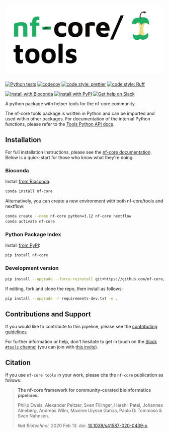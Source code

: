 <h1>
  <picture>
    <source media="(prefers-color-scheme: dark)" srcset="docs/images/nfcore-tools_logo_dark.png">
    <img alt="nf-core/tools" src="docs/images/nfcore-tools_logo_light.png">
  </picture>
</h1><!-- omit in toc -->

[![Python tests](https://github.com/nf-core/tools/workflows/Python%20tests/badge.svg?branch=master&event=push)](https://github.com/nf-core/tools/actions?query=workflow%3A%22Python+tests%22+branch%3Amaster)
[![codecov](https://codecov.io/gh/nf-core/tools/branch/master/graph/badge.svg)](https://codecov.io/gh/nf-core/tools)
[![code style: prettier](https://img.shields.io/badge/code%20style-prettier-ff69b4.svg)](https://github.com/prettier/prettier)
[![code style: Ruff](https://img.shields.io/endpoint?url=https://raw.githubusercontent.com/charliermarsh/ruff/main/assets/badge/v1.json)](https://github.com/charliermarsh/ruff)

[![install with Bioconda](https://img.shields.io/badge/install%20with-bioconda-brightgreen.svg)](https://bioconda.github.io/recipes/nf-core/README.html)
[![install with PyPI](https://img.shields.io/badge/install%20with-PyPI-blue.svg)](https://pypi.org/project/nf-core/)
[![Get help on Slack](http://img.shields.io/badge/slack-nf--core%20%23tools-4A154B?logo=slack)](https://nfcore.slack.com/channels/tools)

A python package with helper tools for the nf-core community.

The nf-core tools package is written in Python and can be imported and used within other packages.
For documentation of the internal Python functions, please refer to the [Tools Python API docs](https://nf-co.re/tools/docs/).

## Installation

For full installation instructions, please see the [nf-core documentation](https://nf-co.re/docs/usage/tools).
Below is a quick-start for those who know what they're doing:

### Bioconda

Install [from Bioconda](https://bioconda.github.io/recipes/nf-core/README.html):

```bash
conda install nf-core
```

Alternatively, you can create a new environment with both nf-core/tools and nextflow:

```bash
conda create --name nf-core python=3.12 nf-core nextflow
conda activate nf-core
```

### Python Package Index

Install [from PyPI](https://pypi.python.org/pypi/nf-core/):

```bash
pip install nf-core
```

### Development version

```bash
pip install --upgrade --force-reinstall git+https://github.com/nf-core/tools.git@dev
```

If editing, fork and clone the repo, then install as follows:

```bash
pip install --upgrade -r requirements-dev.txt -e .
```

## Contributions and Support

If you would like to contribute to this pipeline, please see the [contributing guidelines](.github/CONTRIBUTING.md).

For further information or help, don't hesitate to get in touch on the [Slack `#tools` channel](https://nfcore.slack.com/channels/tools) (you can join with [this invite](https://nf-co.re/join/slack)).

## Citation

If you use `nf-core tools` in your work, please cite the `nf-core` publication as follows:

> **The nf-core framework for community-curated bioinformatics pipelines.**
>
> Philip Ewels, Alexander Peltzer, Sven Fillinger, Harshil Patel, Johannes Alneberg, Andreas Wilm, Maxime Ulysse Garcia, Paolo Di Tommaso & Sven Nahnsen.
>
> _Nat Biotechnol._ 2020 Feb 13. doi: [10.1038/s41587-020-0439-x](https://dx.doi.org/10.1038/s41587-020-0439-x).
